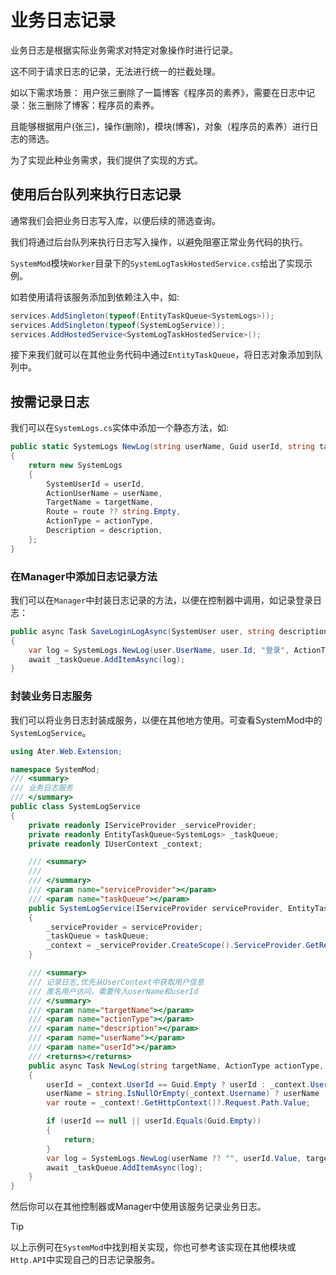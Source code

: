 # 业务日志记录

业务日志是根据实际业务需求对特定对象操作时进行记录。

这不同于请求日志的记录，无法进行统一的拦截处理。

如以下需求场景：
用户张三删除了一篇博客《程序员的素养》，需要在日志中记录：张三删除了博客：程序员的素养。

且能够根据用户(张三)，操作(删除)，模块(博客)，对象（程序员的素养）进行日志的筛选。

为了实现此种业务需求，我们提供了实现的方式。

## 使用后台队列来执行日志记录

通常我们会把业务日志写入库，以便后续的筛选查询。

我们将通过后台队列来执行日志写入操作，以避免阻塞正常业务代码的执行。

`SystemMod`模块`Worker`目录下的`SystemLogTaskHostedService.cs`给出了实现示例。

如若使用请将该服务添加到依赖注入中，如:

```csharp
services.AddSingleton(typeof(EntityTaskQueue<SystemLogs>));
services.AddSingleton(typeof(SystemLogService));
services.AddHostedService<SystemLogTaskHostedService>();
```

接下来我们就可以在其他业务代码中通过`EntityTaskQueue`，将日志对象添加到队列中。

## 按需记录日志

我们可以在`SystemLogs.cs`实体中添加一个静态方法，如:

```csharp
public static SystemLogs NewLog(string userName, Guid userId, string targetName, ActionType actionType, string? route = null, string? description = null)
{
    return new SystemLogs
    {
        SystemUserId = userId,
        ActionUserName = userName,
        TargetName = targetName,
        Route = route ?? string.Empty,
        ActionType = actionType,
        Description = description,
    };
}
```

### 在Manager中添加日志记录方法

我们可以在`Manager`中封装日志记录的方法，以便在控制器中调用，如记录登录日志：

```csharp
public async Task SaveLoginLogAsync(SystemUser user, string description)
{
    var log = SystemLogs.NewLog(user.UserName, user.Id, "登录", ActionType.Login, description: description);
    await _taskQueue.AddItemAsync(log);
}
```

### 封装业务日志服务

我们可以将业务日志封装成服务，以便在其他地方使用。可查看SystemMod中的`SystemLogService`。

```csharp
using Ater.Web.Extension;

namespace SystemMod;
/// <summary>
/// 业务日志服务
/// </summary>
public class SystemLogService
{
    private readonly IServiceProvider _serviceProvider;
    private readonly EntityTaskQueue<SystemLogs> _taskQueue;
    private readonly IUserContext _context;

    /// <summary>
    /// 
    /// </summary>
    /// <param name="serviceProvider"></param>
    /// <param name="taskQueue"></param>
    public SystemLogService(IServiceProvider serviceProvider, EntityTaskQueue<SystemLogs> taskQueue)
    {
        _serviceProvider = serviceProvider;
        _taskQueue = taskQueue;
        _context = _serviceProvider.CreateScope().ServiceProvider.GetRequiredService<IUserContext>();
    }

    /// <summary>
    /// 记录日志,优先从UserContext中获取用户信息
    /// 匿名用户访问，需要传入userName和userId
    /// </summary>
    /// <param name="targetName"></param>
    /// <param name="actionType"></param>
    /// <param name="description"></param>
    /// <param name="userName"></param>
    /// <param name="userId"></param>
    /// <returns></returns>
    public async Task NewLog(string targetName, ActionType actionType, string description, string? userName = null, Guid? userId = null)
    {
        userId = _context.UserId == Guid.Empty ? userId : _context.UserId;
        userName = string.IsNullOrEmpty(_context.Username) ? userName : _context.Username;
        var route = _context!.GetHttpContext()?.Request.Path.Value;

        if (userId == null || userId.Equals(Guid.Empty))
        {
            return;
        }
        var log = SystemLogs.NewLog(userName ?? "", userId.Value, targetName, actionType, route, description);
        await _taskQueue.AddItemAsync(log);
    }
}

```

然后你可以在其他控制器或Manager中使用该服务记录业务日志。

> [!TIP]
> 以上示例可在`SystemMod`中找到相关实现，你也可参考该实现在其他模块或`Http.API`中实现自己的日志记录服务。
